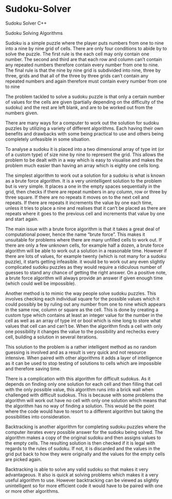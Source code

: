 # Sudoku-Solver
Sudoku Solver C++ 

Sudoku Solving Algorithms 

Sudoku is a simple puzzle where the player puts numbers from one to nine into a nine by nine grid of cells. There are only four conditions to abide by to solve the puzzle. The first rule is the each cell may only contain one number. The second and third are that each row and column can’t contain any repeated numbers therefore contain every number from one to nine. The final rule is that the nine by nine grid is subdivided into nine, three by three, grids and that all of the three by three grids can’t contain any repeated numbers and again therefore must contain every number from one to nine

The problem tackled to solve a sudoku puzzle is that only a certain number of values for the cells are given (partially depending on the difficulty of the sudoku) and the rest are left blank, and are to be worked out from the numbers given.

There are many ways for a computer to work out the solution for sudoku puzzles by utilizing a variety of different algorithms. Each having their own benefits and drawbacks with some being practical to use and others being completely unfeasible in some situation.

To analyse a sudoku it is placed into a two dimensional array of type int (or of a custom type) of size nine by nine to represent the grid. This allows the problem to be dealt with in a way which is easy to visualise and makes the problem much easier than having an array which is eighty one cells long.

The simplest algorithm to work out a solution for a sudoku is what is known as a brute force algorithm. It is a very unintelligent solution to the problem but is very simple. It places a one in the empty spaces sequentially in the grid, then checks if there are repeat numbers in any column, row or three by three square. If there are no repeats it moves on to the next cell and repeats. If there are repeats it increments the value by one each time, unless it tries to place a nine and realises that it can’t be placed as there are repeats where it goes to the previous cell and increments that value by one and start again.

The main issue with a brute force algorithm is that it takes a great deal of computational power, hence the name “brute force”. This makes it unsuitable for problems where there are many unfilled cells to work out. If there are only a few unknown cells, for example half a dozen, a brute force algorithm will be able to work out a solution in a reasonable time. However if there are lots of values, for example twenty (which is not many for a sudoku puzzle), it starts getting infeasible. it would be to work out any even slightly complicated sudoku puzzles as they would require a ridiculous number of guesses to stand any chance of getting the right answer. On a positive note, a brute force algorithm will always provide an answer if given enough time (which could well be impossible).

Another method is to mimic the way people solve sudoku puzzles. This involves checking each individual square for the possible values which it could possibly be by ruling out any number from one to nine which appears in the same row, column or square as the cell. This is done by creating a custom type which contains at least an integer value for the number in the cell as well as an array of type int or bool which is nine long to store what values that cell can and can’t be. When the algorithm finds a cell with only one possibility it changes the value to the possibility and rechecks every cell, building a solution in several iterations.

This solution to the problem is a rather intelligent method as no random guessing is involved and as a result is very quick and not resource intensive. When paired with other algorithms it adds a layer of intelligence as it can be used to stop testing of solutions to cells which are impossible and therefore saving time. 

There is a complication with this algorithm for difficult sudokus. As it depends on finding only one solution for each cell and then filling that cell with the only possible value, this algorithm runs into a brick wall when challenged with difficult sudokus. This is because with some problems the algorithm will work out have no cell with only one solution which means that the algorithm has no way of finding a solution. This would be the point where the code would have to resort to a different algorithm but taking the possibilities into consideration.

Backtracking is another algorithm for completing sudoku puzzles where the computer iterates every possible answer for the sudoku being solved. The algorithm makes a copy of the original sudoku and then assigns values to the empty cells. The resulting solution is then checked if it is legal with regards to the rules of sudoku. If not, it is discarded and the values in the grid put back to how they were originally and the values for the empty cells are picked again.

Backtracking is able to solve any valid sudoku so that makes it very advantageous. It also is quick at solving problems which makes it a very useful algorithm to use. However backtracking can be viewed as slightly unintelligent so for more efficient code it would have to be paired with one or more other algorithms.  
